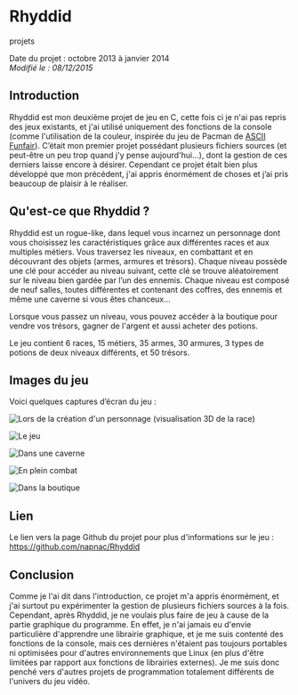 Rhyddid
=======
projets

Date du projet : octobre 2013 à janvier 2014  
*Modifié le : 08/12/2015*

## Introduction

Rhyddid est mon deuxième projet de jeu en C, cette fois ci je n'ai pas repris des jeux existants, et j'ai utilisé uniquement des fonctions de la console (comme l'utilisation de la couleur, inspirée du jeu de Pacman de [ASCII Funfair](/projets/ascii_funfair.html)). C’était mon premier projet possédant plusieurs fichiers sources (et peut-être un peu trop quand j'y pense aujourd'hui...), dont la gestion de ces derniers laisse encore à désirer. Cependant ce projet était bien plus développé que mon précédent, j'ai appris énormément de choses et j’ai pris beaucoup de plaisir à le réaliser.

## Qu'est-ce que Rhyddid ?

Rhyddid est un rogue-like, dans lequel vous incarnez un personnage dont vous choisissez les caractéristiques grâce aux différentes races et aux multiples métiers. Vous traversez les niveaux, en combattant et en découvrant des objets (armes, armures et trésors). Chaque niveau possède une clé pour accéder au niveau suivant, cette clé se trouve aléatoirement sur le niveau bien gardée par l’un des ennemis. Chaque niveau est composé de neuf salles, toutes différentes et contenant des coffres, des ennemis et même une caverne si vous êtes chanceux...

Lorsque vous passez un niveau, vous pouvez accéder à la boutique pour vendre vos trésors, gagner de l'argent et aussi acheter des potions.

Le jeu contient 6 races, 15 métiers, 35 armes, 30 armures, 3 types de potions de deux niveaux différents, et 50 trésors.

## Images du jeu

Voici quelques captures d’écran du jeu :

![Lors de la création d'un personnage (visualisation 3D de la race)](//static.napnac.ga/img/projets/rhyddid/nouveau_perso.png)

![Le jeu](//static.napnac.ga/img/projets/rhyddid/jeu.png)

![Dans une caverne](//static.napnac.ga/img/projets/rhyddid/caverne.png)

![En plein combat](//static.napnac.ga/img/projets/rhyddid/combat.png)

![Dans la boutique](//static.napnac.ga/img/projets/rhyddid/boutique.png)

## Lien

Le lien vers la page Github du projet pour plus d'informations sur le jeu : <https://github.com/napnac/Rhyddid>

## Conclusion

Comme je l'ai dit dans l'introduction, ce projet m'a appris énormément, et j'ai surtout pu expérimenter la gestion de plusieurs fichiers sources à la fois. Cependant, après Rhyddid, je ne voulais plus faire de jeu à cause de la partie graphique du programme. En effet, je n'ai jamais eu d'envie particulière d'apprendre une librairie graphique, et je me suis contenté des fonctions de la console, mais ces dernières n'étaient pas toujours portables ni optimisées pour d'autres environnements que Linux (en plus d'être limitées par rapport aux fonctions de librairies externes). Je me suis donc penché vers d'autres projets de programmation totalement différents de l'univers du jeu vidéo.
